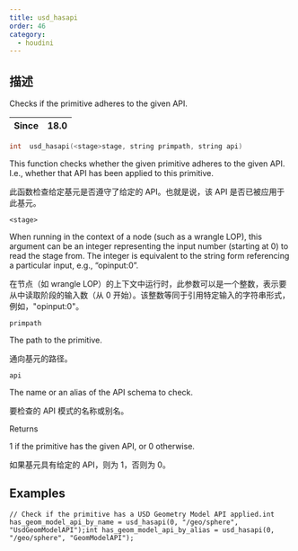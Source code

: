 ```yaml
---
title: usd_hasapi
order: 46
category:
  - houdini
---
```

    
## 描述

Checks if the primitive adheres to the given API.

| Since | 18.0 |
| ----- | ---- |

```c
int  usd_hasapi(<stage>stage, string primpath, string api)
```

This function checks whether the given primitive adheres to the given API.
I.e., whether that API has been applied to this primitive.

此函数检查给定基元是否遵守了给定的 API。也就是说，该 API 是否已被应用于此基元。

`<stage>`

When running in the context of a node (such as a wrangle LOP), this argument
can be an integer representing the input number (starting at 0) to read the
stage from. The integer is equivalent to the string form referencing a
particular input, e.g., “opinput:0”.

在节点（如 wrangle LOP）的上下文中运行时，此参数可以是一个整数，表示要从中读取阶段的输入数（从 0
开始）。该整数等同于引用特定输入的字符串形式，例如，"opinput:0"。

`primpath`

The path to the primitive.

通向基元的路径。

`api`

The name or an alias of the API schema to check.

要检查的 API 模式的名称或别名。

Returns

1 if the primitive has the given API, or 0 otherwise.

如果基元具有给定的 API，则为 1，否则为 0。

## Examples

    // Check if the primitive has a USD Geometry Model API applied.int has_geom_model_api_by_name = usd_hasapi(0, "/geo/sphere", "UsdGeomModelAPI");int has_geom_model_api_by_alias = usd_hasapi(0, "/geo/sphere", "GeomModelAPI");

